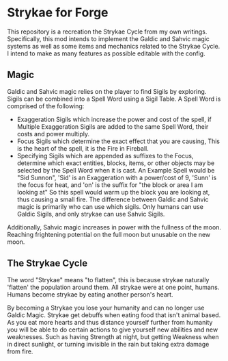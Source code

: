 # Strykae for Forge
This repository is a recreation the Strykae Cycle from my own writings. Specifically, this mod intends to implement the Galdic and Sahvic magic systems as well as some items and mechanics related to the Strykae Cycle.
I intend to make as many features as possible editable with the config.

## Magic
Galdic and Sahvic magic relies on the player to find Sigils by exploring. Sigils can be combined into a Spell Word using a Sigil Table.
A Spell Word is comprised of the following:
* Exaggeration Sigils which increase the power and cost of the spell, if Multiple Exaggeration Sigils are added to the same Spell Word, their costs and power multiply.
* Focus Sigils which determine the exact effect that you are causing, This is the heart of the spell, it is the Fire in Fireball.
* Specifying Sigils which are appended as suffixes to the Focus, determine which exact entities, blocks, items, or other objects may be selected by the Spell Word when it is cast.
An Example Spell would be "Sid Sunnon", 'Sid' is an Exaggeration with a power/cost of 9, 'Sunn' is the focus for heat, and 'on' is the suffix for "the block or area I am looking at" So this spell would warm up the block you are looking at, thus causing a small fire.
The difference between Galdic and Sahvic magic is primarily who can use which sigils.
Only humans can use Galdic Sigils, and only strykae can use Sahvic Sigils.

Additionally, Sahvic magic increases in power with the fullness of the moon. Reaching frightening potential on the full moon but unusable on the new moon.

## The Strykae Cycle
The word "Strykae" means "to flatten", this is because strykae naturally 'flatten' the population around them.
All strykae were at one point, humans. Humans become strykae by eating another person's heart.

By becoming a Strykae you lose your humanity and can no longer use Galdic Magic. Strykae get debuffs when eating food that isn't animal based.
As you eat more hearts and thus distance yourself further from humanity you will be able to do certain actions to give yourself new abilities and new weaknesses.
Such as having Strength at night, but getting Weakness when in direct sunlight, or turning invisible in the rain but taking extra damage from fire.
